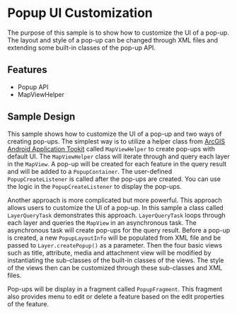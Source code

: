 # Popup UI Customization
The purpose of this sample is to show how to customize the UI of a pop-up. The layout and style of a pop-up can be changed through XML files and extending some built-in classes of the pop-up API.

## Features
* Popup API
* MapViewHelper


## Sample Design
This sample shows how to customize the UI of a pop-up and two ways of creating pop-ups. The simplest way is to utilize a helper class from [ArcGIS Android Application Tookit](https://developers.arcgis.com/android/guide/application-framework.htm) called ```MapViewHelper``` to create pop-ups with default UI. The ```MapViewHelper``` class will iterate through and query each layer in the ```MapView```. A pop-up will be created for each feature in the query result and will be added to a ```PopupContainer```. The user-defined ```PopupCreateListener``` is called after the pop-ups are created. You can use the logic in the ```PopupCreateListener``` to display the pop-ups. 

Another approach is more complicated but more powerful. This approach allows users to customize the UI of a pop-up. In this sample a class called ```LayerQueryTask``` demonstrates this approach. ```LayerQueryTask``` loops through each layer and queries the ```MapView``` in an asynchronous task. The asynchronous task will create pop-ups for the query result. Before a pop-up is created, a new ```PopupLayoutInfo``` will be populated from XML file and be passed to ```Layer.createPopup()``` as a parameter. Then the four basic views such as title, attribute, media and attachment view will be modified by instantiating the sub-classes of the built-in classes of the views. The style of the views then can be customized through these sub-classes and XML files. 

Pop-ups will be display in a fragment called ```PopupFragment```. This fragment also provides menu to edit or delete a feature based on the edit properties of the feature.


